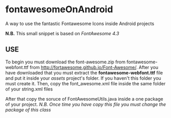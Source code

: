 # fontawesomeOnAndroid
A way to use the fantastic Fontawesome Icons inside Android projects

**N.B.**
This small snippet is based on *FontAwesome 4.3*

## USE
To begin you must download the font-awesome.zip from fontawesome-webfont.ttf from http://fortawesome.github.io/Font-Awesome/.
After you have downloaded that you must extract the **fontawesome-webfont.ttf** file and put it inside your *assets* project's folder. 
If you haven't this folder you must create it.
Then, copy the font_awesome.xml file inside the same folder of your string.xml files

After that copy the soruce of FontAwesomeUtils.java inside a one package of your project.
*N.B. Once time you have copy this file you must change the package of this class*


